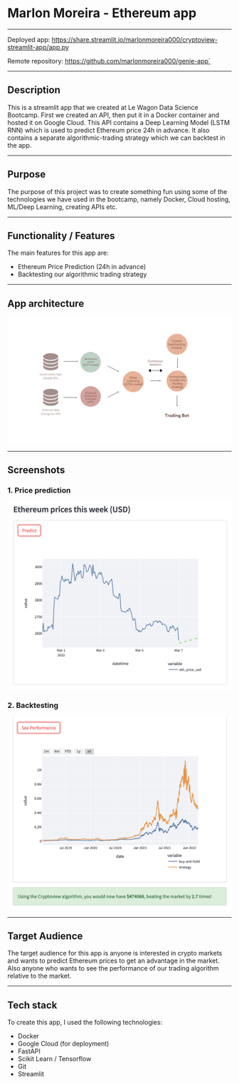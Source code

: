 # Marlon Moreira - Ethereum app

---

Deployed app: https://share.streamlit.io/marlonmoreira000/cryptoview-streamlit-app/app.py

Remote repository: https://github.com/marlonmoreira000/genie-app`

---

## Description

This is a streamlit app that we created at Le Wagon Data Science Bootcamp. First we created an API, then put it in a Docker container and hosted it on Google Cloud. This API contains a Deep Learning Model (LSTM RNN) which is used to predict Ethereum price 24h in advance. It also contains a separate algorithmic-trading strategy which we can backtest in the app.

---

## Purpose

The purpose of this project was to create something fun using some of the technologies we have used in the bootcamp, namely Docker, Cloud hosting, ML/Deep Learning, creating APIs etc.

---

## Functionality / Features

The main features for this app are:

- Ethereum Price Prediction (24h in advance)
- Backtesting our algorithmic trading strategy

---

## App architecture

![genie-architecture](./images/genie-architecture.png)

---

## Screenshots

### 1. Price prediction

![prediction-screenshot](./images/prediction-screenshot.png)

### 2. Backtesting

![backtest-screenshot](./images/backtest-screenshot.png)

---

## Target Audience

The target audience for this app is anyone is interested in crypto markets and wants to predict Ethereum prices to get an advantage in the market. Also anyone who wants to see the performance of our trading algorithm relative to the market.

---

## Tech stack

To create this app, I used the following technologies:

- Docker
- Google Cloud (for deployment)
- FastAPI
- Scikit Learn / Tensorflow
- Git
- Streamlit
